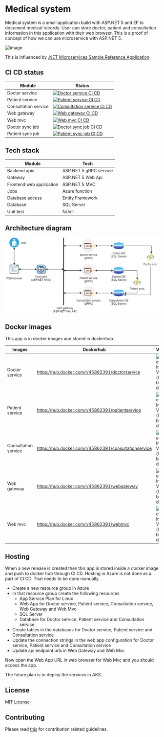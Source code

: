 # Medical system

Medical system is a small application build with ASP.NET 5 and EF to document medical records. 
User can store doctor, patient and consultation information in this application with their web browser.
This is a proof of concept of how we can use microservice with ASP.NET 5. 

![image](https://user-images.githubusercontent.com/3396447/113992852-7cf3a200-9871-11eb-8088-5063df947bc7.png)

This is influenced by [.NET Microservices Sample Reference Application](https://github.com/dotnet-architecture/eShopOnContainers)

## CI CD status

| Module | Status |
|--------|-----------|
| Doctor service | [![Doctor service CI CD](https://github.com/Arnab-Developer/MedicalSystem/actions/workflows/doctor-service-ci-cd.yml/badge.svg)](https://github.com/Arnab-Developer/MedicalSystem/actions/workflows/doctor-service-ci-cd.yml) |
| Patient service | [![Patient service CI CD](https://github.com/Arnab-Developer/MedicalSystem/actions/workflows/patient-service-ci-cd.yml/badge.svg)](https://github.com/Arnab-Developer/MedicalSystem/actions/workflows/patient-service-ci-cd.yml) |
| Consultation service | [![Consultation service CI CD](https://github.com/Arnab-Developer/MedicalSystem/actions/workflows/consultation-service-ci-cd.yml/badge.svg)](https://github.com/Arnab-Developer/MedicalSystem/actions/workflows/consultation-service-ci-cd.yml) |
| Web gateway | [![Web gateway CI CD](https://github.com/Arnab-Developer/MedicalSystem/actions/workflows/web-gateway-ci-cd.yml/badge.svg)](https://github.com/Arnab-Developer/MedicalSystem/actions/workflows/web-gateway-ci-cd.yml) |
| Web mvc | [![Web mvc CI CD](https://github.com/Arnab-Developer/MedicalSystem/actions/workflows/web-mvc-ci-cd.yml/badge.svg)](https://github.com/Arnab-Developer/MedicalSystem/actions/workflows/web-mvc-ci-cd.yml) |
| Doctor sync job | [![Doctor sync job CI CD](https://github.com/Arnab-Developer/MedicalSystem/actions/workflows/doctor-sync-job-ci-cd.yml/badge.svg)](https://github.com/Arnab-Developer/MedicalSystem/actions/workflows/doctor-sync-job-ci-cd.yml) |
| Patient sync job | [![Patient sync job CI CD](https://github.com/Arnab-Developer/MedicalSystem/actions/workflows/patient-sync-job-ci-cd.yml/badge.svg)](https://github.com/Arnab-Developer/MedicalSystem/actions/workflows/patient-sync-job-ci-cd.yml) |

## Tech stack

| Module | Tech |
|--------|------|
| Backend apis | ASP.NET 5 gRPC service |
| Gateway | ASP.NET 5 Web Api |
| Frontend web application | ASP.NET 5 MVC |
| Jobs | Azure function |
| Database access | Entity Framework |
| Database | SQL Server |
| Unit test | NUnit |

## Architecture diagram

![Medical system architecture](https://github.com/Arnab-Developer/MedicalSystem/blob/main/Assets/MedicalSystem.jpg)

## Docker images

This app is in docker images and stored in dockerhub.

| Images | Dockerhub | Version |
|--------|---------|-----------|
| Doctor service | https://hub.docker.com/r/45862391/doctorservice | ![Docker Image Version (latest by date)](https://img.shields.io/docker/v/45862391/doctorservice) |
| Patient service | https://hub.docker.com/r/45862391/patientservice | ![Docker Image Version (latest by date)](https://img.shields.io/docker/v/45862391/patientservice) |
| Consultation service | https://hub.docker.com/r/45862391/consultationservice | ![Docker Image Version (latest by date)](https://img.shields.io/docker/v/45862391/consultationservice) |
| Web gateway | https://hub.docker.com/r/45862391/webgateway | ![Docker Image Version (latest by date)](https://img.shields.io/docker/v/45862391/webgateway) |
| Web mvc | https://hub.docker.com/r/45862391/webmvc | ![Docker Image Version (latest by date)](https://img.shields.io/docker/v/45862391/webmvc) |

## Hosting

When a new release is created then this app is stored inside a docker image and push to docker hub 
through CI CD. Hosting in Azure is not done as a part of CI CD. That needs to be done manually.

- Create a new resource group in Azure
- In that resource group create the following resources
  - App Service Plan for Linux
  - Web App for Doctor service, Patient service, Consultation service, Web Gateway and Web Mvc
  - SQL Server
  - Database for Doctor service, Patient service and Consultation service
- Create tables in the databases for Doctor service, Patient service and Consultation service
- Update the connection strings in the web app configuration for Doctor service, Patient service and Consultation service
- Update api endpoint urls in Web Gateway and Web Mvc

Now open the Web App URL in web browser for Web Mvc and you should access the app.

The future plan is to deploy the services in AKS.

## License

[MIT License](https://github.com/Arnab-Developer/MedicalSystem/blob/main/LICENSE)

## Contributing

Please read [this](https://github.com/Arnab-Developer/MedicalSystem/blob/main/CONTRIBUTING.md) 
for contribution related guidelines.